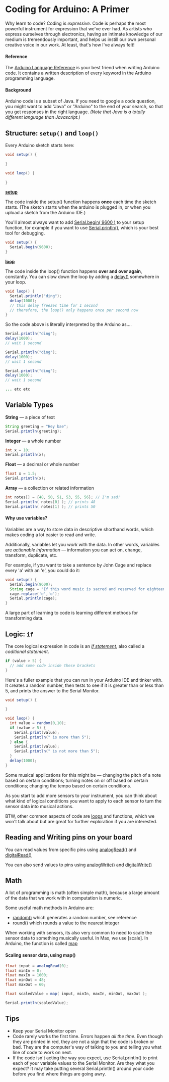 # Coding for Arduino: A Primer

Why learn to code? Coding is *expressive*. Code is perhaps the most powerful instrument for expression that we've ever had. As artists who express ourselves through electronics, having an intimate knowledge of our medium is tremendously important, and helps us instill our own personal creative voice in our work. At least, that's how I've always felt!



#### Reference

The [Arduino Language Reference](https://www.arduino.cc/en/Reference/HomePage) is your best friend when writing Arduino code. It contains a written description of every keyword in the Arduino programming language.

#### Background

Arduino code is a subset of Java. If you need to google a code question, you might want to add "Java" or "Arduino" to the end of your search, so that you get responses in the right language. *(Note that Java is a totally different language than Javascript.)*



## Structure: `setup()` and `loop()`

Every Arduino sketch starts here:

```java
void setup() {
  
}

void loop() {
  
}
```

[**setup**](https://www.arduino.cc/en/Reference/Setup)

The code inside the setup() function happens **once** each time the sketch starts. (The sketch starts when the arduino is plugged in, or when you upload a sketch from the Arduino IDE.)

You'll almost always want to add [Serial.begin( 9600 )](https://www.arduino.cc/en/Serial/Begin) to your setup function, for example if you want to use [Serial.println()](https://www.arduino.cc/en/Serial/Println), which is your best tool for debugging.

```java
void setup() {
  Serial.begin(9600);
}
```



[**loop**](https://www.arduino.cc/en/Reference/Loop)

The code inside the loop() function happens **over and over again**, constantly. You can slow down the loop by adding a [delay()](https://www.arduino.cc/en/Reference/Delay) somewhere in your loop.

```java
void loop() {
  Serial.println("ding");
  delay(1000);
  // this delay freezes time for 1 second
  // therefore, the loop() only happens once per second now
}
```

So the code above is literally interpreted by the Arduino as….

```java
Serial.println("ding");
delay(1000);
// wait 1 second

Serial.println("ding");
delay(1000);
// wait 1 second

Serial.println("ding");
delay(1000);
// wait 1 second

... etc etc

```





## Variable Types

**String** — a piece of text

```java
String greeting = "Hey bae";
Serial.println(greeting);
```

**Integer** — a whole number

```java
int x = 10;
Serial.println(x);
```

**Float**  — a decimal or whole number

```java
float x = 1.5;
Serial.println(x);
```

**Array** — a collection or related information

```java
int notes[] = {48, 50, 51, 53, 55, 56}; // I'm sad!
Serial.println( notes[0] ); // prints 48
Serial.println( notes[1] ); // prints 50
```



#### Why use variables?

Variables are a way to store data in descriptive shorthand words, which makes coding a lot easier to read and write.

Additionally, variables let you *work* with the data. In other words, variables are *actionable information* — information you can act on, change, transform, duplicate, etc.  

For example, if you want to take a sentence by John Cage and replace every 'a' with an 'e', you could do it:

```java
void setup() {
  Serial.begin(9600);
  String cage = "If this word music is sacred and reserved for eighteenth and nineteenth century 				instruments, we can substitute a more meaningful term: organization of sound.";
  cage.replace('e','o');
  Serial.println(cage);
}
```

A large part of learning to code is learning different methods for transforming data.





## Logic: `if`

The core logical expression in code is an [*if statement*](https://www.arduino.cc/en/Reference/Else), also called a *coditional statement*.

```java
if (value > 5) {
  // add some code inside these brackets
}
```

Here's a fuller example that you can run in your Arduino IDE and tinker with. It creates a random number, then tests to see if it is greater than or less than 5, and prints the answer to the Serial Monitor.

```java
void setup() {
  
}

void loop() { 
  int value = random(0,10);
  if (value > 5) {
    Serial.print(value);
    Serial.println(" is more than 5");
  } else {
    Serial.print(value);
    Serial.println(" is not more than 5");
  }
  delay(1000);
}
```

Some musical applications for this might be — changing the pitch of a note based on certain conditions; turning notes on or off based on certain conditions; changing the tempo based on certain conditions. 

As you start to add more sensors to your instrument, you can think about what kind of logical conditions you want to apply to each sensor to turn the sensor data into musical actions.

BTW, other common aspects of code are [loops](https://www.arduino.cc/en/Reference/For) and functions, which we won't talk about but are great for further exploration if you are interested.





## Reading and Writing pins on your board

You can read values from specific pins using [analogRead()](https://www.arduino.cc/en/Reference/AnalogRead) and [digitalRead()](https://www.arduino.cc/en/Reference/DigitalRead)

You can also send values to pins using [analogWrite()](https://www.arduino.cc/en/Reference/AnalogWrite) and [digitalWrite()](https://www.arduino.cc/en/Reference/DigitalWrite)





## Math

A lot of programming is math (often simple math), because a large amount of the data that we work with in computation is numeric.

Some useful math methods in Arduino are: 

- [random()](https://www.arduino.cc/en/Reference/Random)   which generates a random number, see reference
- round()    which rounds a value to the nearest integer

When working with sensors, its also very common to need to scale the sensor data to something musically useful. In Max, we use [scale]. In Arduino, the function is called [map]()

#### Scaling sensor data, using map()

```java
float input = analogRead(0);
float minIn = 0;
float maxIn = 1000;
float minOut = 48;
float maxOut = 60;

float scaledValue = map( input, minIn, maxIn, minOut, maxOut );

Serial.println(scaledValue);
```







## Tips

- Keep your Serial Monitor open
- Code rarely works the first time. Errors happen *all the time*. Even though they are printed in red, they are not a sign that the code is broken or bad. They are the computer's way of talking to you and telling you what line of code to work on next.
- If the code isn't acting the way you expect, use Serial.println() to print each of your variable values to the Serial Monitor. Are they what you expect? It may take putting several Serial.println() around your code before you find where things are going awry.

